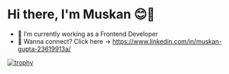# Hi there, I'm Muskan &#128522;👋

- 🔭 I’m currently working as a Frontend Developer
- 🌱 Wanna connect? Click here -> https://www.linkedin.com/in/muskan-gupta-23619913a/

[![trophy](https://github-profile-trophy.vercel.app/?username=muskangupta427&theme=flat&column=3&margin-w=15&margin-h=15)](https://github.com/ryo-ma/github-profile-trophy)

